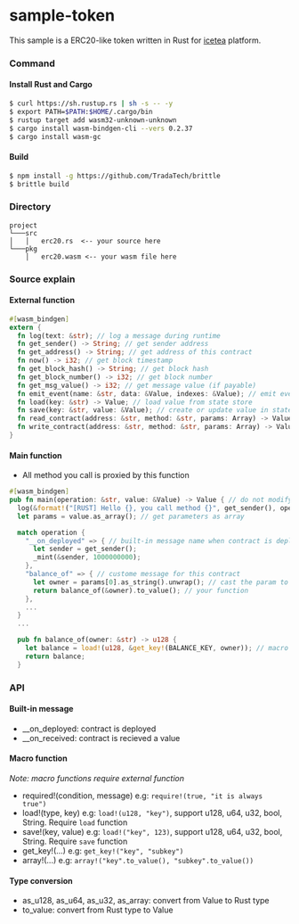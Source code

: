 # sample-token

This sample is a ERC20-like token written in Rust for [icetea](https://github.com/TradaTech/icetea) platform.

### Command
#### Install Rust and Cargo
```bash
$ curl https://sh.rustup.rs | sh -s -- -y
$ export PATH=$PATH:$HOME/.cargo/bin
$ rustup target add wasm32-unknown-unknown
$ cargo install wasm-bindgen-cli --vers 0.2.37
$ cargo install wasm-gc
```

#### Build
```bash
$ npm install -g https://github.com/TradaTech/brittle
$ brittle build
```

### Directory
```
project
└───src
│   │   erc20.rs  <-- your source here
└───pkg
    │   erc20.wasm <-- your wasm file here
```

### Source explain
#### External function
```rust
#[wasm_bindgen]
extern {
  fn log(text: &str); // log a message during runtime
  fn get_sender() -> String; // get sender address
  fn get_address() -> String; // get address of this contract
  fn now() -> i32; // get block timestamp
  fn get_block_hash() -> String; // get block hash
  fn get_block_number() -> i32; // get block number
  fn get_msg_value() -> i32; // get message value (if payable)
  fn emit_event(name: &str, data: &Value, indexes: &Value); // emit event
  fn load(key: &str) -> Value; // load value from state store
  fn save(key: &str, value: &Value); // create or update value in state store
  fn read_contract(address: &str, method: &str, params: Array) -> Value; // read method from remote contract
  fn write_contract(address: &str, method: &str, params: Array) -> Value; // write method from remote contract
}
```

#### Main function
* All method you call is proxied by this function

```rust
#[wasm_bindgen]
pub fn main(operation: &str, value: &Value) -> Value { // do not modify this api
  log(&format!("[RUST] Hello {}, you call method {}", get_sender(), operation));
  let params = value.as_array(); // get parameters as array

  match operation {
    "__on_deployed" => { // built-in message name when contract is deployed
      let sender = get_sender();
      _mint(&sender, 1000000000);
    },
    "balance_of" => { // custome message for this contract
      let owner = params[0].as_string().unwrap(); // cast the param to desired type
      return balance_of(&owner).to_value(); // your function
    },
    ...
  }
  ...

  pub fn balance_of(owner: &str) -> u128 {
    let balance = load!(u128, &get_key!(BALANCE_KEY, owner)); // macro function
    return balance;
  }
```

### API
#### Built-in message
* __on_deployed: contract is deployed
* __on_received: contract is recieved a value

#### Macro function
*Note: macro functions require external function*

* required!(condition, message) e.g: `require!(true, "it is always true")`
* load!(type, key) e.g: `load!(u128, "key")`, support u128, u64, u32, bool, String. Require `load` function
* save!(key, value) e.g: `load!("key", 123)`, support u128, u64, u32, bool, String. Require `save` function
* get_key!(...) e.g: `get_key!("key", "subkey")`
* array!(...) e.g: `array!("key".to_value(), "subkey".to_value())`

#### Type conversion
* as_u128, as_u64, as_u32, as_array: convert from Value to Rust type
* to_value: convert from Rust type to Value

